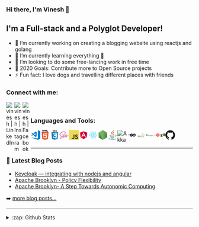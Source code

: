 
### Hi there, I'm Vinesh 👋

## I'm a Full-stack and a Polyglot Developer!
- 🔭 I’m currently working on creating a blogging website using reactjs and golang
- 🌱 I’m currently learning everything 🤣
- 👯 I’m looking to do some free-lancing work in free time
- 🥅 2020 Goals: Contribute more to Open Source projects
- ⚡ Fun fact: I love dogs and travelling different places with friends

### Connect with me:

[<img align="left" alt="vinesh | LinkedIn" width="22px" src="https://cdn.jsdelivr.net/npm/simple-icons@v3/icons/linkedin.svg" />][linkedin]
[<img align="left" alt="vinesh | Instagram" width="22px" src="https://cdn.jsdelivr.net/npm/simple-icons@v3/icons/instagram.svg" />][instagram]
[<img align="left" alt="vinesh | Facebook" width="22px" src="https://cdn.jsdelivr.net/npm/simple-icons@v3/icons/facebook.svg" />][facebook]

<br />

### Languages and Tools:

<img align="left" alt="Visual Studio Code" width="26px" src="https://raw.githubusercontent.com/github/explore/80688e429a7d4ef2fca1e82350fe8e3517d3494d/topics/visual-studio-code/visual-studio-code.png" />
<img align="left" alt="HTML5" width="26px" src="https://raw.githubusercontent.com/github/explore/80688e429a7d4ef2fca1e82350fe8e3517d3494d/topics/html/html.png" />
<img align="left" alt="CSS3" width="26px" src="https://raw.githubusercontent.com/github/explore/80688e429a7d4ef2fca1e82350fe8e3517d3494d/topics/css/css.png" />
<img align="left" alt="Sass" width="26px" src="https://raw.githubusercontent.com/github/explore/80688e429a7d4ef2fca1e82350fe8e3517d3494d/topics/sass/sass.png" />
<img align="left" alt="JavaScript" width="26px" src="https://raw.githubusercontent.com/github/explore/80688e429a7d4ef2fca1e82350fe8e3517d3494d/topics/javascript/javascript.png" />

<img align="left" alt="Angular" width="26px" src="https://raw.githubusercontent.com/github/explore/80688e429a7d4ef2fca1e82350fe8e3517d3494d/topics/angular/angular.png" />
<img align="left" alt="React" width="26px" src="https://raw.githubusercontent.com/github/explore/80688e429a7d4ef2fca1e82350fe8e3517d3494d/topics/react/react.png" />
<img align="left" alt="Node.js" width="26px" src="https://raw.githubusercontent.com/github/explore/80688e429a7d4ef2fca1e82350fe8e3517d3494d/topics/nodejs/nodejs.png" />
<img align="left" alt="Java" width="26px" src="https://raw.githubusercontent.com/github/explore/361e2821e2dea67711cde99c9c40ed357061cf27/topics/java/java.png" />

<img align="left" alt="Akka" width="26px" src="https://raw.githubusercontent.com/github/explore/80688e429a7d4ef2fca1e82350fe8e3517d3494d/topics/akka/akka.png" />
<img align="left" alt="Golang" width="26px" src="https://raw.githubusercontent.com/github/explore/361e2821e2dea67711cde99c9c40ed357061cf27/topics/go/go.png" />
<img align="left" alt="MySQL" width="26px" src="https://raw.githubusercontent.com/github/explore/80688e429a7d4ef2fca1e82350fe8e3517d3494d/topics/mysql/mysql.png" />
<img align="left" alt="MongoDB" width="26px" src="https://raw.githubusercontent.com/github/explore/80688e429a7d4ef2fca1e82350fe8e3517d3494d/topics/mongodb/mongodb.png" />
<img align="left" alt="Git" width="26px" src="https://raw.githubusercontent.com/github/explore/80688e429a7d4ef2fca1e82350fe8e3517d3494d/topics/git/git.png" />
<img align="left" alt="GitHub" width="26px" src="https://raw.githubusercontent.com/github/explore/78df643247d429f6cc873026c0622819ad797942/topics/github/github.png" />

<br />
<br />

---

### 📕 Latest Blog Posts

<!-- BLOG-POST-LIST:START -->
- [Keycloak — integrating with nodejs and angular](https://medium.com/@vinzee/keycloak-integrating-with-nodejs-and-angular-27eada9c8272)
- [Apache Brooklyn - Policy Flexibility](https://medium.com/@vinzee/apache-brooklyn-policy-flexibility-97df76265a8d)
- [Apache Brooklyn- A Step Towards Autonomic Computing](https://medium.com/@vinzee/apache-brooklyn-a-step-towards-autonomic-computing-8d5f06e4d9e6)
<!-- BLOG-POST-LIST:END -->

➡️ [more blog posts...](https://medium.com/@vinzee)

---


<details>
  <summary>:zap: Github Stats</summary>

  <img align="left" alt="codeSTACKr's Github Stats" src="https://github-readme-stats.codestackr.vercel.app/api?username=Vinesh-z&show_icons=true&hide_border=true" />

</details>

[instagram]: https://www.instagram.com/vinesh_z
[linkedin]: www.linkedin.com/in/vinesh-kumar-466338159
[facebook]: https://www.facebook.com/vinesh.kumar.9469